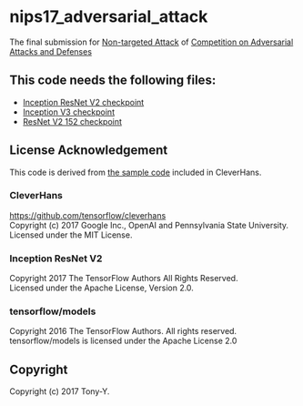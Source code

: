 # nips17_adversarial_attack
The final submission for
[Non-targeted Attack](https://www.kaggle.com/c/nips-2017-non-targeted-adversarial-attack)
of
[Competition on Adversarial Attacks and Defenses](https://github.com/tensorflow/cleverhans/tree/master/examples/nips17_adversarial_competition)

## This code needs the following files:
* [Inception ResNet V2 checkpoint](http://download.tensorflow.org/models/ens_adv_inception_resnet_v2_2017_08_18.tar.gz)
* [Inception V3 checkpoint](http://download.tensorflow.org/models/inception_v3_2016_08_28.tar.gz)
* [ResNet V2 152 checkpoint](http://download.tensorflow.org/models/resnet_v2_152_2017_04_14.tar.gz)

## License Acknowledgement
This code is derived from [the sample code](https://github.com/tensorflow/cleverhans/tree/master/examples/nips17_adversarial_competition/sample_attacks/fgsm) included in CleverHans.

### CleverHans
<https://github.com/tensorflow/cleverhans>  
Copyright (c) 2017 Google Inc., OpenAI and Pennsylvania State University.  
Licensed under the MIT License.

### Inception ResNet V2
Copyright 2017 The TensorFlow Authors All Rights Reserved.  
Licensed under the Apache License, Version 2.0.

### tensorflow/models
Copyright 2016 The TensorFlow Authors. All rights reserved.  
tensorflow/models is licensed under the Apache License 2.0

## Copyright
Copyright (c) 2017 Tony-Y.
